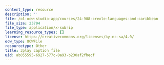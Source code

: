 ```yaml
---
content_type: resource
description: ''
file: /ol-ocw-studio-app/courses/24-908-creole-languages-and-caribbean-identities-spring-2017/ab0555956927577c8a93b230af2fbecf_MT3LjjdODHA.vtt
file_size: 23794
file_type: application/x-subrip
learning_resource_types: []
license: https://creativecommons.org/licenses/by-nc-sa/4.0/
ocw_type: OCWFile
resourcetype: Other
title: 3play caption file
uid: ab055595-6927-577c-8a93-b230af2fbecf
---
```

